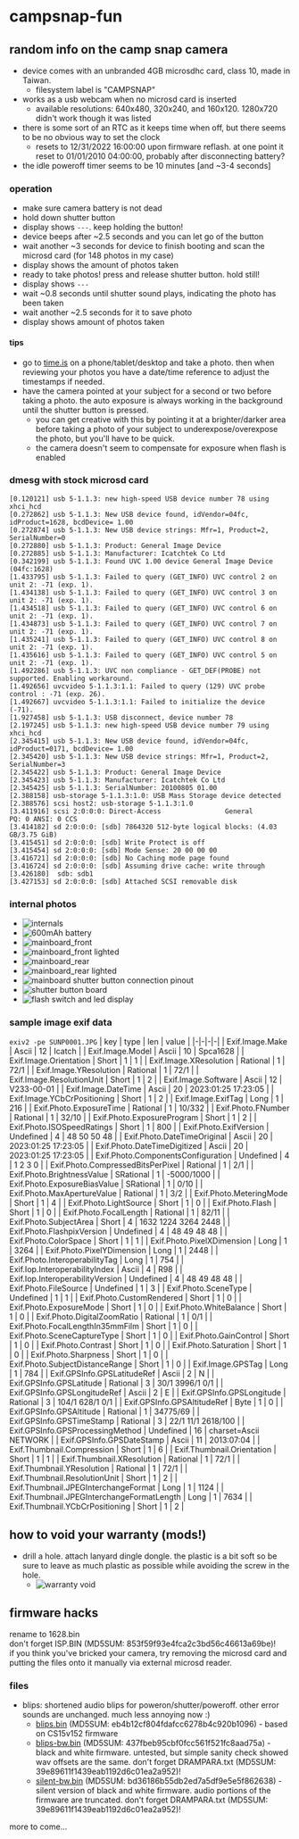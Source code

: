 # campsnap-fun

## random info on the camp snap camera
* device comes with an unbranded 4GB microsdhc card, class 10, made in Taiwan.
  * filesystem label is "CAMPSNAP"
* works as a usb webcam when no microsd card is inserted
  * available resolutions: 640x480, 320x240, and 160x120. 1280x720 didn't work though it was listed
* there is some sort of an RTC as it keeps time when off, but there seems to be no obvious way to set the clock
  * resets to 12/31/2022 16:00:00 upon firmware reflash. at one point it reset to 01/01/2010 04:00:00, probably after disconnecting battery?
* the idle poweroff timer seems to be 10 minutes \[and ~3-4 seconds\]

### operation
* make sure camera battery is not dead
* hold down shutter button
* display shows `---`. keep holding the button!
* device beeps after ~2.5 seconds and you can let go of the button
* wait another ~3 seconds for device to finish booting and scan the microsd card (for 148 photos in my case)
* display shows the amount of photos taken
* ready to take photos! press and release shutter button. hold still!
* display shows `---`
* wait ~0.8 seconds until shutter sound plays, indicating the photo has been taken
* wait another ~2.5 seconds for it to save photo
* display shows amount of photos taken
#### tips
* go to [time.is](https://time.is) on a phone/tablet/desktop and take a photo. then when reviewing your photos you have a date/time reference to adjust the timestamps if needed.
* have the camera pointed at your subject for a second or two before taking a photo. the auto exposure is always working in the background until the shutter button is pressed.
  * you can get creative with this by pointing it at a brighter/darker area before taking a photo of your subject to underexpose/overexpose the photo, but you'll have to be quick.
  * the camera doesn't seem to compensate for exposure when flash is enabled

### dmesg with stock microsd card
```
[0.120121] usb 5-1.1.3: new high-speed USB device number 78 using xhci_hcd
[0.272862] usb 5-1.1.3: New USB device found, idVendor=04fc, idProduct=1628, bcdDevice= 1.00
[0.272874] usb 5-1.1.3: New USB device strings: Mfr=1, Product=2, SerialNumber=0
[0.272880] usb 5-1.1.3: Product: General Image Device
[0.272885] usb 5-1.1.3: Manufacturer: Icatchtek Co Ltd 
[0.342199] usb 5-1.1.3: Found UVC 1.00 device General Image Device (04fc:1628)
[1.433795] usb 5-1.1.3: Failed to query (GET_INFO) UVC control 2 on unit 2: -71 (exp. 1).
[1.434138] usb 5-1.1.3: Failed to query (GET_INFO) UVC control 3 on unit 2: -71 (exp. 1).
[1.434518] usb 5-1.1.3: Failed to query (GET_INFO) UVC control 6 on unit 2: -71 (exp. 1).
[1.434873] usb 5-1.1.3: Failed to query (GET_INFO) UVC control 7 on unit 2: -71 (exp. 1).
[1.435241] usb 5-1.1.3: Failed to query (GET_INFO) UVC control 8 on unit 2: -71 (exp. 1).
[1.435616] usb 5-1.1.3: Failed to query (GET_INFO) UVC control 5 on unit 2: -71 (exp. 1).
[1.492286] usb 5-1.1.3: UVC non compliance - GET_DEF(PROBE) not supported. Enabling workaround.
[1.492656] uvcvideo 5-1.1.3:1.1: Failed to query (129) UVC probe control : -71 (exp. 26).
[1.492667] uvcvideo 5-1.1.3:1.1: Failed to initialize the device (-71).
[1.927458] usb 5-1.1.3: USB disconnect, device number 78
[2.197245] usb 5-1.1.3: new high-speed USB device number 79 using xhci_hcd
[2.345415] usb 5-1.1.3: New USB device found, idVendor=04fc, idProduct=0171, bcdDevice= 1.00
[2.345420] usb 5-1.1.3: New USB device strings: Mfr=1, Product=2, SerialNumber=3
[2.345422] usb 5-1.1.3: Product: General Image Device
[2.345423] usb 5-1.1.3: Manufacturer: Icatchtek Co Ltd 
[2.345425] usb 5-1.1.3: SerialNumber: 20100805 01.00
[2.388158] usb-storage 5-1.1.3:1.0: USB Mass Storage device detected
[2.388576] scsi host2: usb-storage 5-1.1.3:1.0
[3.411916] scsi 2:0:0:0: Direct-Access                General             PQ: 0 ANSI: 0 CCS
[3.414182] sd 2:0:0:0: [sdb] 7864320 512-byte logical blocks: (4.03 GB/3.75 GiB)
[3.415451] sd 2:0:0:0: [sdb] Write Protect is off
[3.415454] sd 2:0:0:0: [sdb] Mode Sense: 20 00 00 00
[3.416721] sd 2:0:0:0: [sdb] No Caching mode page found
[3.416724] sd 2:0:0:0: [sdb] Assuming drive cache: write through
[3.426180]  sdb: sdb1
[3.427153] sd 2:0:0:0: [sdb] Attached SCSI removable disk
```

### internal photos
* ![internals](./images/IMG_20231210_153403977.jpg)
* ![600mAh battery](./images/battery.jpg)
* ![mainboard_front](./images/mainboard_front.jpg)
* ![mainboard_front lighted](./images/mainboard_front_lighted.jpg)
* ![mainboard_rear](./images/mainboard_rear.jpg)
* ![mainboard_rear lighted](./images/mainboard_rear_lighted.jpg)
* ![mainboard shutter button connection pinout](./images/mainboard_shutter_button_connection.jpg)
* ![shutter button board](./images/shutter_button_board.jpg)
* ![flash switch and led display](./images/flash_switch.jpg)

### sample image exif data
`exiv2 -pe SUNP0001.JPG`
| key | type | len | value |
|-|-|-|-|
| Exif.Image.Make | Ascii | 12 | Icatch |
| Exif.Image.Model | Ascii | 10 | Spca1628 |
| Exif.Image.Orientation | Short | 1 | 1 |
| Exif.Image.XResolution | Rational | 1 | 72/1 |
| Exif.Image.YResolution | Rational | 1 | 72/1 |
| Exif.Image.ResolutionUnit | Short | 1 | 2 |
| Exif.Image.Software | Ascii | 12 | V233-00-01 |
| Exif.Image.DateTime | Ascii | 20 | 2023:01:25 17:23:05 |
| Exif.Image.YCbCrPositioning | Short | 1 | 2 |
| Exif.Image.ExifTag | Long | 1 | 216 |
| Exif.Photo.ExposureTime | Rational | 1 | 10/332 |
| Exif.Photo.FNumber | Rational | 1 | 32/10 |
| Exif.Photo.ExposureProgram | Short | 1 | 2 |
| Exif.Photo.ISOSpeedRatings | Short | 1 | 800 |
| Exif.Photo.ExifVersion | Undefined | 4 | 48 50 50 48 |
| Exif.Photo.DateTimeOriginal | Ascii | 20 | 2023:01:25 17:23:05 |
| Exif.Photo.DateTimeDigitized | Ascii | 20 | 2023:01:25 17:23:05 |
| Exif.Photo.ComponentsConfiguration | Undefined | 4 | 1 2 3 0 |
| Exif.Photo.CompressedBitsPerPixel | Rational | 1 | 2/1 |
| Exif.Photo.BrightnessValue | SRational | 1 | -5000/1000 |
| Exif.Photo.ExposureBiasValue | SRational | 1 | 0/10 |
| Exif.Photo.MaxApertureValue | Rational | 1 | 3/2 |
| Exif.Photo.MeteringMode | Short | 1 | 4 |
| Exif.Photo.LightSource | Short | 1 | 0 |
| Exif.Photo.Flash | Short | 1 | 0 |
| Exif.Photo.FocalLength | Rational | 1 | 82/11 |
| Exif.Photo.SubjectArea | Short | 4 | 1632 1224 3264 2448 |
| Exif.Photo.FlashpixVersion | Undefined | 4 | 48 49 48 48 |
| Exif.Photo.ColorSpace | Short | 1 | 1 |
| Exif.Photo.PixelXDimension | Long | 1 | 3264 |
| Exif.Photo.PixelYDimension | Long | 1 | 2448 |
| Exif.Photo.InteroperabilityTag | Long | 1 | 754 |
| Exif.Iop.InteroperabilityIndex | Ascii | 4 | R98 |
| Exif.Iop.InteroperabilityVersion | Undefined | 4 | 48 49 48 48 |
| Exif.Photo.FileSource | Undefined | 1 | 3 |
| Exif.Photo.SceneType | Undefined | 1 | 1 |
| Exif.Photo.CustomRendered | Short | 1 | 0 |
| Exif.Photo.ExposureMode | Short | 1 | 0 |
| Exif.Photo.WhiteBalance | Short | 1 | 0 |
| Exif.Photo.DigitalZoomRatio | Rational | 1 | 0/1 |
| Exif.Photo.FocalLengthIn35mmFilm | Short | 1 | 0 |
| Exif.Photo.SceneCaptureType | Short | 1 | 0 |
| Exif.Photo.GainControl | Short | 1 | 0 |
| Exif.Photo.Contrast | Short | 1 | 0 |
| Exif.Photo.Saturation | Short | 1 | 0 |
| Exif.Photo.Sharpness | Short | 1 | 0 |
| Exif.Photo.SubjectDistanceRange | Short | 1 | 0 |
| Exif.Image.GPSTag | Long | 1 | 784 |
| Exif.GPSInfo.GPSLatitudeRef | Ascii | 2 | N |
| Exif.GPSInfo.GPSLatitude | Rational | 3 | 30/1 3996/1 0/1 |
| Exif.GPSInfo.GPSLongitudeRef | Ascii | 2 | E |
| Exif.GPSInfo.GPSLongitude | Rational | 3 | 104/1 628/1 0/1 |
| Exif.GPSInfo.GPSAltitudeRef | Byte | 1 | 0 |
| Exif.GPSInfo.GPSAltitude | Rational | 1 | 34775/69 |
| Exif.GPSInfo.GPSTimeStamp | Rational | 3 | 22/1 11/1 2618/100 |
| Exif.GPSInfo.GPSProcessingMethod | Undefined | 16 | charset=Ascii NETWORK |
| Exif.GPSInfo.GPSDateStamp | Ascii | 11 | 2013:07:04 |
| Exif.Thumbnail.Compression | Short | 1 | 6 |
| Exif.Thumbnail.Orientation | Short | 1 | 1 |
| Exif.Thumbnail.XResolution | Rational | 1 | 72/1 |
| Exif.Thumbnail.YResolution | Rational | 1 | 72/1 |
| Exif.Thumbnail.ResolutionUnit | Short | 1 | 2 |
| Exif.Thumbnail.JPEGInterchangeFormat | Long | 1 | 1124 |
| Exif.Thumbnail.JPEGInterchangeFormatLength | Long | 1 | 7634 |
| Exif.Thumbnail.YCbCrPositioning | Short | 1 | 2 |

## how to void your warranty (mods!)
* drill a hole. attach lanyard dingle dongle. the plastic is a bit soft so be sure to leave as much plastic as possible while avoiding the screw in the hole.
  * ![warranty void](./images/lanyard_hole.jpg)

## firmware hacks
rename to 1628.bin\
don't forget ISP.BIN (MD5SUM: 853f59f93e4fca2c3bd56c46613a69be)!\
if you think you've bricked your camera, try removing the microsd card and putting the files onto it manually via external microsd reader.

### files
* blips: shortened audio blips for poweron/shutter/poweroff. other error sounds are unchanged. much less annoying now :)
  * [blips.bin](https://raw.githubusercontent.com/prokrypt/campsnap-fun/main/fwhacks/blips.bin) (MD5SUM: eb4b12cf804fdafcc6278b4c920b1096) - based on CS15v152 firmware
  * [blips-bw.bin](https://raw.githubusercontent.com/prokrypt/campsnap-fun/main/fwhacks/blips-bw.bin) (MD5SUM: 437fbeb95cbf0fcc561f521fc8aad75a) - black and white firmware. untested, but simple sanity check showed wav offsets are the same. don't forget DRAMPARA.txt (MD5SUM: 39e89611f1439eab1192d6c01ea2a952)!
  * [silent-bw.bin](https://raw.githubusercontent.com/prokrypt/campsnap-fun/main/fwhacks/silent-bw.bin) (MD5SUM: bd36186b55db2ed7a5df9e5e5f862638) - silent version of black and white firmware. audio portions of the firmware are truncated. don't forget DRAMPARA.txt (MD5SUM: 39e89611f1439eab1192d6c01ea2a952)!

more to come...
